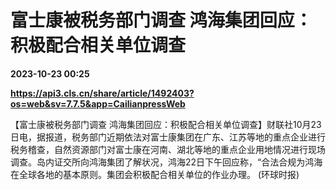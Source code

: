 # 富士康被税务部门调查 鸿海集团回应：积极配合相关单位调查

**2023-10-23 00:25**

**https://api3.cls.cn/share/article/1492403?os=web&sv=7.7.5&app=CailianpressWeb**

【富士康被税务部门调查 鸿海集团回应：积极配合相关单位调查】财联社10月23日电，据报道，税务部门近期依法对富士康集团在广东、江苏等地的重点企业进行税务稽查，自然资源部门对富士康在河南、湖北等地的重点企业用地情况进行现场调查。岛内证交所向鸿海集团了解状况，鸿海22日下午回应称，“合法合规为鸿海在全球各地的基本原则。集团会积极配合相关单位的作业办理。 (环球时报)